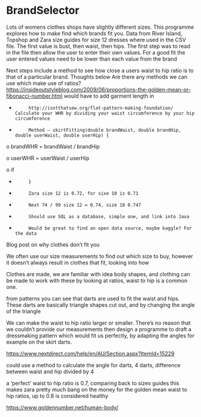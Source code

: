 # BrandSelector
Lots of womens clothes shops have slightly different sizes. This programme explores how to make find which brands fit you.
Data from River Island, Topshop and Zara size guides for size 12 dresses where used in the CSV file. The first value is bust, then waist, then hips.
The first step was to read in the file then allow the user to enter their own values.
For a good fit the user entered values need to be lower than each value from the brand

Next steps include a method to see how close a users waist to hip ratio is to that of a particular brand. Thoughts below
 Are there any methods we can use which make use of ratios? https://insideoutstyleblog.com/2009/06/proportions-the-golden-mean-or-fibonacci-number.html would have to add garment length in

-          http://isntthatsew.org/flat-pattern-making-foundation/   Calculate your WHR by dividing your waist circumference by your hip circumference

-          Method – skirtFitting(double brandWaist, double brandHip, double userWaist, double userHip) {

o   brandWHR = brandWaist / brandHip

o   userWHR = userWaist / userHip

o   if

-          }

-          Zara size 12 is 0.72, for sixe 10 is 0.71

-          Next 74 / 99 size 12 = 0.74, size 10 0.747

-          Should use SQL as a database, simple one, and link into Java

-          Would be great to find an open data source, maybe kaggle? For the data

Blog post on why clothes don’t fit you

We often use our size measurements to find out which size to buy, however it doesn’t always result in clothes that fit, looking into how

Clothes are made, we are familiar with idea body shapes, and clothing can be made to work with these by looking at ratios, waist to hip is a common one.

from patterns you can see that darts are used to fit the waist and hips. These darts are basically triangle shapes cut out, and by changing the angle of the triangle

We can make the waist to hip ratio larger or smaller. There’s no reason that we couldn’t provide our measurements then design a programme to draft a dressmaking pattern which would fit us perfectly, by adapting the angles for example on the skirt darts.

https://www.nextdirect.com/help/en/AU/Section.aspx?ItemId=15229

could use a method to calculate the angle for darts, 4 darts, difference between waist and hip divided by 4

a ‘perfect’ waist to hip ratio is 0.7, comparing back to sizes guides this makes zara pretty much bang on the money for the golden mean waist to hip ratios, up to 0.8 is considered healthy

https://www.goldennumber.net/human-body/
